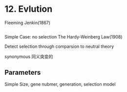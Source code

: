 # 12. Evlution

Fleeming Jenkin(1867)

## 

Simple Case: no selection
The Hardy-Weinberg Law(1908)


Detect selection through comparsion to neutral theory

synonymous
同义突变的

## Parameters
Simple Size, gene nubmer, generation, selection model
